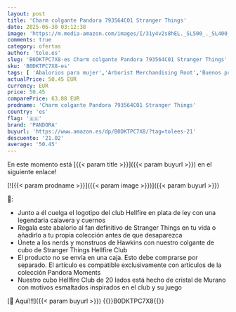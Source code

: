 ```yaml
---
layout: post
title: 'Charm colgante Pandora 793564C01 Stranger Things'
date: 2025-06-30 03:12:38
image: 'https://m.media-amazon.com/images/I/31y4v2s8hEL._SL500_._SL400_.jpg'
comments: true
category: ofertas
author: 'tole.es'
slug: 'B0DKTPC7X8-es Charm colgante Pandora 793564C01 Stranger Things'
sku: 'B0DKTPC7X8-es'
tags: [ 'Abalorios para mujer','Arborist Merchandising Root','Buenos precios en moda','Dijes para mujer','Jewellery','Joyería para mujer','Moda','Moda Mujer','Self Service','Special Features Stores','c8538d25-3af9-48d3-aeff-5f3ce5572a36_0','c8538d25-3af9-48d3-aeff-5f3ce5572a36_7601','pandora','🇪🇸', ]
actualPrice: 50.45 EUR
currency: EUR
price: 50.45
comparePrice: 63.88 EUR
prodname: 'Charm colgante Pandora 793564C01 Stranger Things'
country: 'es'
flag: '🇪🇸'
brand: 'PANDORA'
buyurl: 'https://www.amazon.es/dp/B0DKTPC7X8/?tag=tolees-21'
descuento: '21.02'
average: '50.45'
---
```


En este momento está [{{< param title >}}]({{< param buyurl >}}) en el siguiente enlace!

[![{{< param prodname >}}]({{< param image >}})]({{< param buyurl >}})

🔎:

- Junto a él cuelga el logotipo del club Hellfire en plata de ley con una legendaria calavera y cuernos
- Regala este abalorio al fan definitivo de Stranger Things en tu vida o añadirlo a tu propia colección antes de que desaparezca
- Únete a los nerds y monstruos de Hawkins con nuestro colgante de cubo de Stranger Things Hellfire Club
- El producto no se envía en una caja. Esto debe comprarse por separado. El artículo es compatible exclusivamente con artículos de la colección Pandora Moments
- Nuestro cubo Hellfire Club de 20 lados está hecho de cristal de Murano con motivos esmaltados inspirados en el club y su juego

[🛒 Aquí!!!]({{< param buyurl >}})
{{<world>}}B0DKTPC7X8{{</world>}}

